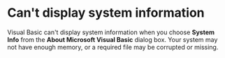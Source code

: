 
# Can't display system information

Visual Basic can't display system information when you choose  **System Info** from the **About Microsoft Visual Basic** dialog box. Your system may not have enough memory, or a required file may be corrupted or missing.

